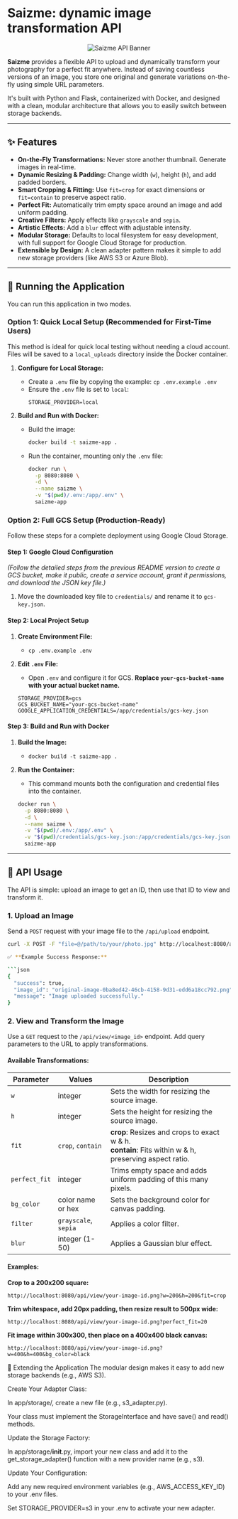 # Saizme: dynamic image transformation API

<p align="center">
  <img src="https://placehold.co/600x300/1e293b/ffffff?text=Saizme+API&font=raleway" alt="Saizme API Banner">
</p>

**Saizme** provides a flexible API to upload and dynamically transform your photography for a perfect fit anywhere. Instead of saving countless versions of an image, you store one original and generate variations on-the-fly using simple URL parameters.

It's built with Python and Flask, containerized with Docker, and designed with a clean, modular architecture that allows you to easily switch between storage backends.

---
## ✨ Features

* **On-the-Fly Transformations:** Never store another thumbnail. Generate images in real-time.
* **Dynamic Resizing & Padding:** Change width (`w`), height (`h`), and add padded borders.
* **Smart Cropping & Fitting:** Use `fit=crop` for exact dimensions or `fit=contain` to preserve aspect ratio.
* **Perfect Fit:** Automatically trim empty space around an image and add uniform padding.
* **Creative Filters:** Apply effects like `grayscale` and `sepia`.
* **Artistic Effects:** Add a `blur` effect with adjustable intensity.
* **Modular Storage:** Defaults to local filesystem for easy development, with full support for Google Cloud Storage for production.
* **Extensible by Design:** A clean adapter pattern makes it simple to add new storage providers (like AWS S3 or Azure Blob).

---
## 🚀 Running the Application

You can run this application in two modes.

### Option 1: Quick Local Setup (Recommended for First-Time Users)

This method is ideal for quick local testing without needing a cloud account. Files will be saved to a `local_uploads` directory inside the Docker container.

1.  **Configure for Local Storage:**
    * Create a `.env` file by copying the example: `cp .env.example .env`
    * Ensure the `.env` file is set to `local`:
        ```dotenv
        STORAGE_PROVIDER=local
        ```

2.  **Build and Run with Docker:**
    * Build the image:
        ```sh
        docker build -t saizme-app .
        ```
    * Run the container, mounting only the `.env` file:
        ```sh
        docker run \
          -p 8080:8080 \
          -d \
          --name saizme \
          -v "$(pwd)/.env:/app/.env" \
          saizme-app
        ```

### Option 2: Full GCS Setup (Production-Ready)

Follow these steps for a complete deployment using Google Cloud Storage.

#### **Step 1: Google Cloud Configuration**

*(Follow the detailed steps from the previous README version to create a GCS bucket, make it public, create a service account, grant it permissions, and download the JSON key file.)*

1.  Move the downloaded key file to `credentials/` and rename it to `gcs-key.json`.

#### **Step 2: Local Project Setup**

1.  **Create Environment File:**
    * `cp .env.example .env`

2.  **Edit `.env` File:**
    * Open `.env` and configure it for GCS. **Replace `your-gcs-bucket-name` with your actual bucket name.**
    ```dotenv
    STORAGE_PROVIDER=gcs
    GCS_BUCKET_NAME="your-gcs-bucket-name"
    GOOGLE_APPLICATION_CREDENTIALS=/app/credentials/gcs-key.json
    ```

#### **Step 3: Build and Run with Docker**

1.  **Build the Image:**
    * `docker build -t saizme-app .`

2.  **Run the Container:**
    * This command mounts both the configuration and credential files into the container.
    ```sh
    docker run \
      -p 8080:8080 \
      -d \
      --name saizme \
      -v "$(pwd)/.env:/app/.env" \
      -v "$(pwd)/credentials/gcs-key.json:/app/credentials/gcs-key.json" \
      saizme-app
    ```

---
## 📖 API Usage

The API is simple: upload an image to get an ID, then use that ID to view and transform it.

### 1. Upload an Image

Send a `POST` request with your image file to the `/api/upload` endpoint.

```sh
curl -X POST -F "file=@/path/to/your/photo.jpg" http://localhost:8080/api/upload

✅ **Example Success Response:**

```json
{
  "success": true,
  "image_id": "original-image-0ba8ed42-46cb-4158-9d31-edd6a18cc792.png",
  "message": "Image uploaded successfully."
}
```

### 2. View and Transform the Image

Use a `GET` request to the `/api/view/<image_id>` endpoint. Add query parameters to the URL to apply transformations.

#### Available Transformations:

| Parameter | Values | Description |
|-----------|--------|-------------|
| `w` | integer | Sets the width for resizing the source image. |
| `h` | integer | Sets the height for resizing the source image. |
| `fit` | `crop`, `contain` | **crop**: Resizes and crops to exact w & h.<br>**contain**: Fits within w & h, preserving aspect ratio. |
| `perfect_fit` | integer | Trims empty space and adds uniform padding of this many pixels. |
| `bg_color` | color name or hex | Sets the background color for canvas padding. |
| `filter` | `grayscale`, `sepia` | Applies a color filter. |
| `blur` | integer (1-50) | Applies a Gaussian blur effect. |

#### Examples:

**Crop to a 200x200 square:**
```
http://localhost:8080/api/view/your-image-id.png?w=200&h=200&fit=crop
```

**Trim whitespace, add 20px padding, then resize result to 500px wide:**
```
http://localhost:8080/api/view/your-image-id.png?perfect_fit=20
```

**Fit image within 300x300, then place on a 400x400 black canvas:**
```
http://localhost:8080/api/view/your-image-id.png?w=400&h=400&bg_color=black
```

🔧 Extending the Application
The modular design makes it easy to add new storage backends (e.g., AWS S3).

Create Your Adapter Class:

In app/storage/, create a new file (e.g., s3_adapter.py).

Your class must implement the StorageInterface and have save() and read() methods.

Update the Storage Factory:

In app/storage/__init__.py, import your new class and add it to the get_storage_adapter() function with a new provider name (e.g., s3).

Update Your Configuration:

Add any new required environment variables (e.g., AWS_ACCESS_KEY_ID) to your .env files.

Set STORAGE_PROVIDER=s3 in your .env to activate your new adapter.
